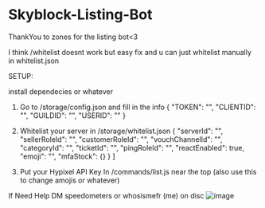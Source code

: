 # Skyblock-Listing-Bot
ThankYou to zones for the listing bot<3

I think /whitelist doesnt work but easy fix and u can just whitelist manually in whitelist.json




SETUP:

install dependecies or whatever
1. Go to /storage/config.json and fill in the info 
{
    "TOKEN": "",
    "CLIENTID": "",
    "GUILDID": "",
    "USERID": ""
}



2. Whitelist your server in /storage/whitelist.json
     {
    "serverId": "",
    "sellerRoleId": "",
    "customerRoleId": "",
    "vouchChannelId": "",
    "categoryId": "",
    "ticketId": "",
    "pingRoleId": "",
    "reactEnabled": true,
    "emoji": "",
    "mfaStock": {}
  }
]


3. Put your Hypixel API Key In /commands/list.js near the top (also use this to change amojis or whatever)


If Need Help DM speedometers or whosismefr (me) on disc 
![image](https://github.com/user-attachments/assets/ec5e22aa-6fe1-479b-8d84-edf80501abc6)
